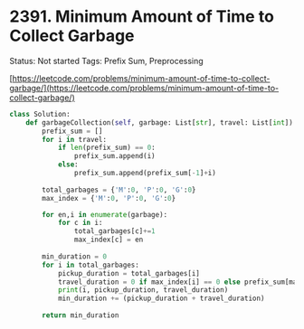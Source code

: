 # 2391. Minimum Amount of Time to Collect Garbage

Status: Not started
Tags: Prefix Sum, Preprocessing

[https://leetcode.com/problems/minimum-amount-of-time-to-collect-garbage/](https://leetcode.com/problems/minimum-amount-of-time-to-collect-garbage/)

```python
class Solution:
    def garbageCollection(self, garbage: List[str], travel: List[int]) -> int:
        prefix_sum = []
        for i in travel:
            if len(prefix_sum) == 0:
                prefix_sum.append(i)
            else:
                prefix_sum.append(prefix_sum[-1]+i)
        
        total_garbages = {'M':0, 'P':0, 'G':0}
        max_index = {'M':0, 'P':0, 'G':0}

        for en,i in enumerate(garbage):
            for c in i:
                total_garbages[c]+=1
                max_index[c] = en
        
        min_duration = 0
        for i in total_garbages:
            pickup_duration = total_garbages[i]
            travel_duration = 0 if max_index[i] == 0 else prefix_sum[max_index[i]-1]
            print(i, pickup_duration, travel_duration)
            min_duration += (pickup_duration + travel_duration)
        
        return min_duration
```